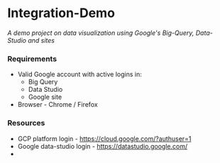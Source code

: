 # Integration-Demo
_A demo project on data visualization using Google's Big-Query, Data-Studio and sites_

### Requirements
* Valid Google account with active logins in:
  - Big Query
  - Data Studio
  - Google site
* Browser - Chrome / Firefox

### Resources
* GCP platform login - https://cloud.google.com/?authuser=1
* Google data-studio login - https://datastudio.google.com/
* 
